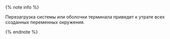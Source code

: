 {% note info %}

Перезагрузка системы или оболочки терминала приведет к утрате всех созданных переменных окружения.

{% endnote %}
